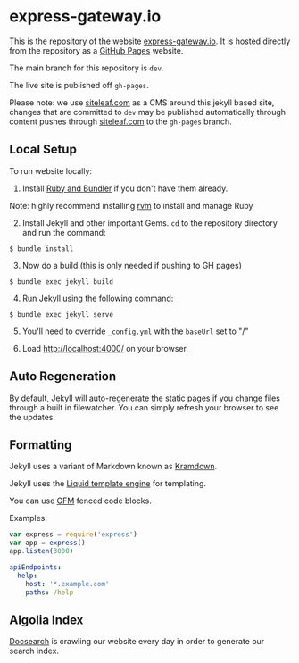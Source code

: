 # express-gateway.io

This is the repository of the website [express-gateway.io](https://express-gateway.io). It is hosted directly from the repository as a [GitHub Pages](https://pages.github.com/) website.

The main branch for this repository is `dev`.

The live site is published off `gh-pages`.

Please note: we use [siteleaf.com](https://siteleaf.com) as a CMS around this jekyll based site, changes that are committed to `dev` may be published automatically through content pushes through [siteleaf.com](https://siteleaft.com) to the `gh-pages` branch.

## Local Setup

To run website locally:

1. Install [Ruby and Bundler](https://help.github.com/articles/setting-up-your-pages-site-locally-with-jekyll/) if you don't have them already.

Note: highly recommend installing [rvm](https://rvm.io/rvm/install) to install and manage Ruby

2. Install Jekyll and other important Gems. `cd` to the repository directory and run the command:

```
$ bundle install
```

3. Now do a build (this is only needed if pushing to GH pages)

```
$ bundle exec jekyll build
```

4. Run Jekyll using the following command:

```
$ bundle exec jekyll serve
```

5. You'll need to override `_config.yml` with the `baseUrl` set to "/"

6. Load [http://localhost:4000/](https://localhost:4000/) on your browser.

## Auto Regeneration

By default, Jekyll will auto-regenerate the static pages if you change files through a built in filewatcher. You can simply refresh your browser to see the updates.

## Formatting

Jekyll uses a variant of Markdown known as [Kramdown](https://kramdown.gettalong.org/quickref.html).

Jekyll uses the [Liquid template engine](https://liquidmarkup.org/) for templating.

You can use [GFM](https://kramdown.gettalong.org/parser/gfm.html) fenced code blocks.

Examples:

```js
var express = require('express')
var app = express()
app.listen(3000)
```

```yaml
apiEndpoints:
  help:
    host: '*.example.com'
    paths: /help
```
## Algolia Index

[Docsearch](https://community.algolia.com/docsearch/) is crawling our website every day in order to generate our
search index.

